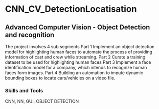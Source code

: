 # CNN_CV_DetectionLocatisation

## Advanced Computer Vision - Object Detection and recognition


The project involves 4 sub segments Part 1 Implement an object detection model for highlighting human faces to automate the process of providing information of cast and crew while streaming. Part 2 Curate a training dataset to be used for highlighting human faces Part 3 Implement a face identification model for a company, which intends to recognize human faces form images. Part 4 Building an automation to impute dynamic bounding boxes to locate cars/vehicles on a video file.

### Skills and Tools

CNN, NN, GUI, OBJECT DETECTION
